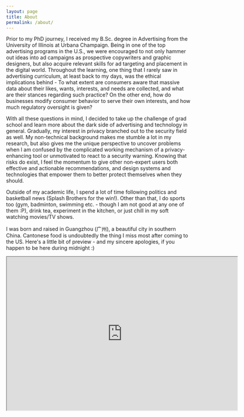 ```yaml
---
layout: page
title: About
permalink: /about/
---
```


Prior to my PhD journey, I received my B.Sc. degree in Advertising from the University of Illinois at Urbana Champaign. Being in one of the top advertising programs in the U.S., we were encouraged to not only hammer out ideas into ad campaigns as prospective copywriters and graphic designers, but also acquire relevant skills for ad targeting and placement in the digital world. Throughout the learning, one thing that I rarely saw in advertising curriculum, at least back to my days, was the ethical implications behind - To what extent are consumers aware that massive data about their likes, wants, interests, and needs are collected, and what are their stances regarding such practice? On the other end, how do businesses modify consumer behavior to serve their own interests, and how much regulatory oversight is given?

With all these questions in mind, I decided to take up the challenge of grad school and learn more about the dark side of advertising and technology in general. Gradually, my interest in privacy branched out to the security field as well. My non-technical background makes me stumble a lot in my research, but also gives me the unique perspective to uncover problems when I am confused by the complicated working mechanism of a privacy-enhancing tool or unmotivated to react to a security warning. Knowing that risks do exist, I feel the momentum to give other non-expert users both effective and actionable recommendations, and design systems and technologies that empower them to better protect themselves when they should.

Outside of my academic life, I spend a lot of time following politics and basketball news (Splash Brothers for the win!). Other than that, I do sports too (gym, badminton, swimming etc. - though I am not good at any one of them :P), drink tea, experiment in the kitchen, or just chill in my soft watching movies/TV shows.

I was born and raised in Guangzhou (广州), a beautiful city in southern China. Cantonese food is undoubtedly the thing I miss most after coming to the US. Here's a little bit of preview - and my sincere apologies, if you happen to be here during midnight :)

<iframe width="630" height="420"
src="https://www.youtube.com/embed/8RT99hfmZw0">
</iframe>
